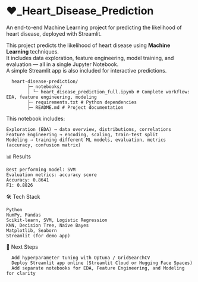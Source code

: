 # ❤️_Heart_Disease_Prediction
An end-to-end Machine Learning project for predicting the likelihood of heart disease, deployed with Streamlit.

This project predicts the likelihood of heart disease using **Machine Learning** techniques.  
It includes data exploration, feature engineering, model training, and evaluation — all in a single Jupyter Notebook.  
A simple Streamlit app is also included for interactive predictions.

      heart-disease-prediction/
            ├─ notebooks/
            │ └─ heart_disease_prediction_full.ipynb # Complete workflow: EDA, feature engineering, modeling
            ├─ requirements.txt # Python dependencies
            ├─ README.md # Project documentation

This notebook includes:

    Exploration (EDA) → data overview, distributions, correlations
    Feature Engineering → encoding, scaling, train-test split
    Modeling → training different ML models, evaluation, metrics (accuracy, confusion matrix)

📊 Results

    Best performing model: SVM
    Evaluation metrics: accuracy score
    Accuracy: 0.8641
    F1: 0.8826

🛠️ Tech Stack

    Python
    NumPy, Pandas
    Scikit-learn, SVM, Logistic Regression
    KNN, Decision Tree, Naive Bayes
    Matplotlib, Seaborn
    Streamlit (for demo app)


📌 Next Steps

      Add hyperparameter tuning with Optuna / GridSearchCV
      Deploy Streamlit app online (Streamlit Cloud or Hugging Face Spaces)
      Add separate notebooks for EDA, Feature Engineering, and Modeling for clarity
